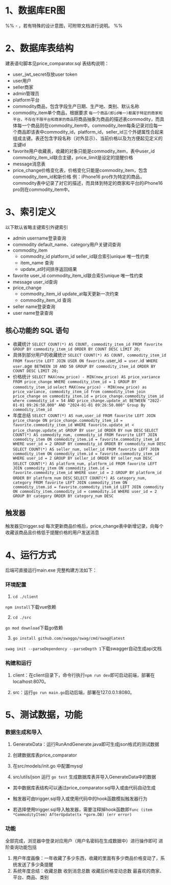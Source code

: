 # 1、数据库ER图
%% - ，若有特殊的设计意图，可附带文档进行说明。 %%
# 2、数据库表结构
建表语句脚本见price_comparator.sql
表结构说明：
- user_jwt_secret存放user token
- user用户
- seller商家
- admin管理员
- platform平台
- commodity商品，包含字段生产日期、生产地、类别、默认名称
- commodity_item单个商品，根据要求 `每一个商品(即id唯一)都属于特定的商家和平台，不存在不限平台和商家的商品`将商品抽象为商品的描述表commodity，而具体每一个商品则在commodity_item中。commodity_item每条记录对应每一个商品即该表中commodity_id，platform_id，seller_id三个外键属性合起来组成主键。表还包含字段名称（对外显示）、当前价格以及为方便起见定义的主键id
- favorite用户收藏表，收藏的对象只能是commodity_item，表中user_id commodity_item_id联合主键，price_limit是设定的提醒价格
- message消息表
- price_change价格变化表，价格变化只能是commodity_item，包含commodity_item_id和新价格
例：iPhone16 pro作为特定的商品，commodity表中记录了对它的描述，而具体到特定的商家和平台的iPhone16 pro则在commodity_item中。
# 3、索引定义
以下默认省略主键索引外键索引
- admin username登录查询
- commodity default_name、category用户关键词查询
- commodity_item 
	- commodity_id platform_id seller_id联合索引unique 唯一性约束
	- item_name 查询
	- update_at时间排序返回结果
- favorite user_id commodity_item_id联合索引unique 唯一性约束
- message user_id查询
- price_change 
	- commodity_item_id update_at每天更新一次约束
	- commodity_item_id 查询
- seller name登录查询
- user name登录查询
## 核心功能的 SQL 语句
- 收藏统计
`SELECT COUNT(*) AS COUNT, commodity_item_id FROM favorite GROUP BY commodity_item_id ORDER BY COUNT DESC LIMIT 20;`
- 具体到部分用户的收藏统计
`SELECT COUNT(*) AS COUNT, commodity_item_id FROM favorite LEFT JOIN USER ON favorite.`user_id` = user.`id` WHERE user.`age` BETWEEN 10 AND 50 GROUP BY commodity_item_id ORDER BY COUNT DESC LIMIT 20;`
- 价格统计
`SELECT MAX(new_price) - MIN(new_price) AS price_variance FROM price_change WHERE commodity_item_id = 1 GROUP BY commodity_item_id`
`select MAX(new_price) - MIN(new_price) as price_variance, commodity_item_id from commodity_item join price_change on commodity_item.id = price_change.commodity_item_id where commodity_id = 54 AND price_change.update_at BETWEEN "2022-01-01 09:26:50.000" AND "2024-01-01 09:26:50.000" Group By commodity_item_id`
- 年度总结
`SELECT COUNT(*) AS num,user_id FROM favorite LEFT JOIN price_change ON price_change.commodity_item_id = favorite.commodity_item_id WHERE favorite.update_at < price_change.update_at GROUP BY user_id ORDER BY num DESC`
`SELECT COUNT(*) AS commodity_num, commodity_id FROM favorite LEFT JOIN commodity_item ON commodity_item.id = favorite.commodity_item_id WHERE user_id = 2 GROUP BY commodity_id ORDER BY commodity_num DESC`
`SELECT COUNT(*) AS seller_num, seller_id FROM favorite LEFT JOIN commodity_item ON commodity_item.id = favorite.commodity_item_id WHERE user_id = 2 GROUP BY seller_id ORDER BY seller_num DESC`
`SELECT COUNT(*) AS platform_num, platform_id FROM favorite LEFT JOIN commodity_item ON commodity_item.id = favorite.commodity_item_id WHERE user_id = 2 GROUP BY platform_id ORDER BY platform_num DESC`
`SELECT COUNT(*) AS category_num, category FROM favorite LEFT JOIN commodity_item ON commodity_item.id = favorite.commodity_item_id LEFT JOIN commodity ON commodity_item.commodity_id = commodity.id WHERE user_id = 2 GROUP BY category ORDER BY category_num DESC`
## 触发器
触发器见trigger.sql
每次更新商品价格后，price_change表中新增记录，向每个收藏该商品且价格低于提醒价格的用户发送消息
# 4、运行方式
后端可直接运行main.exe
完整构建方法如下：
### 环境配置

1. `cd ./client`

`npm install`下载vue依赖

2. `cd ./src`

`go mod download`下载go依赖

3. `go install github.com/swaggo/swag/cmd/swag@latest`

`swag init --parseDependency --parseDepth 1`下载swagger自动生成api文档

### 构建和运行

1. client：在client目录下，命令行执行`npm run dev`即可启动前端，部署在localhost:8070。

2. src：运行`go run main.go`启动后端，部署在127.0.0.1:8080。


# 5、测试数据，功能
### 数据生成和导入

1. GenerateData：运行RunAndGenerate.java即可生成json格式的测试数据

2. 创建数据库表price_comparator

3. 在src/models/init.go 中配置mysql

4. src/utils/json 运行 `go test` 生成数据库表并导入GenerateData中的数据


- 其中数据库表结构可以通过price_comparator.sql导入或由代码自动生成

- 触发器可由trigger.sql导入或使用代码中的hook函数模拟触发器行为

- 若选择使用trigger.sql导入触发器，需要注释掉hook函数即`func (item *CommodityItem) AfterUpdate(tx *gorm.DB) (err error)`
### 功能
全部完成，浏览器中登录对应用户（用户名密码在生成数据中）进行操作即可
进阶查询功能包括
1. 用户年度画像：一年收藏了多少东西，收藏的里面有多少商品价格变动了，系统发送了多少条提醒
2. 系统年度总结：收藏总数 收到消息总数 收藏后价格变动总数 最喜欢的商家、平台、商品、类别